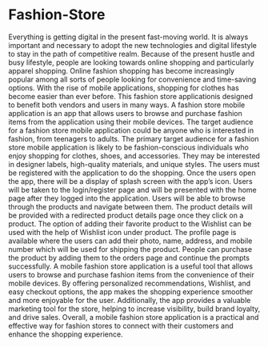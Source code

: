 # Fashion-Store
Everything is getting digital in the present fast-moving world.
It is always important and necessary to adopt the new technologies and digital lifestyle to stay in the path of competitive realm.
Because of the present hustle and busy lifestyle, people are looking towards online shopping and particularly apparel shopping.
Online fashion shopping has become increasingly popular among all sorts of people looking for convenience and time-saving options.
With the rise of mobile applications, shopping for clothes has become easier than ever before.
This fashion store applicationis designed to benefit both vendors and users in many ways.
A fashion store mobile application is an app that allows users to browse and purchase fashion items from the application using their mobile devices. 
The target audience for a fashion store mobile application could be anyone who is interested in fashion, from teenagers to adults.
The primary target audience for a fashion store mobile application is likely to be fashion-conscious individuals who enjoy shopping for clothes, shoes, and accessories. 
They may be interested in designer labels, high-quality materials, and unique styles.
The users must be registered with the application to do the shopping. 
Once the users open the app, there will be a display of splash screen with the app’s icon. 
Users will be taken to the login/register page and will be presented with the home page after they logged into the application.
Users will be able to browse through the products and navigate between them.
The product details will be provided with a redirected product details page once they click on a product.
The option of adding their favorite product to the Wishlist can be used with the help of Wishlist icon under product.
The profile page is available where the users can add their photo, name, address, and mobile number which will be used for shipping the product. 
People can purchase the product by adding them to the orders page and continue the prompts successfully. 
A mobile fashion store application is a useful tool that allows users to browse and purchase fashion items from the convenience of their mobile devices. 
By offering personalized recommendations, Wishlist, and easy checkout options, the app makes the shopping experience smoother and more enjoyable for the user. 
Additionally, the app provides a valuable marketing tool for the store, helping to increase visibility, build brand loyalty, and drive sales.
Overall, a mobile fashion store application is a practical and effective way for fashion stores to connect with their customers and enhance the shopping experience.
